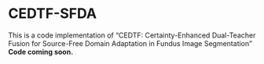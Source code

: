 # CEDTF-SFDA
This is a code implementation of “CEDTF: Certainty-Enhanced Dual-Teacher Fusion for Source-Free Domain Adaptation in Fundus Image Segmentation”
**Code coming soon.**
